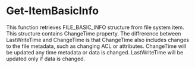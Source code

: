 # Get-ItemBasicInfo

This function retrieves FILE_BASIC_INFO structure from file system item. This structure contains ChangeTime property. The diffrerence between LastWriteTime and Change­Time is that Change­Time also includes changes to the file metadata, such as changing ACL or attributes. Change­Time will be updated any time metadata or data is changed. LastWriteTime will be updated only if data is changed. 